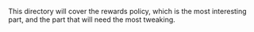 This directory will cover the rewards policy, which is the most interesting part, and the part that will need the most tweaking.
